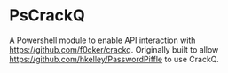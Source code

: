 # PsCrackQ

A Powershell module to enable API interaction with https://github.com/f0cker/crackq.  Originally built to allow https://github.com/hkelley/PasswordPiffle to use CrackQ.
